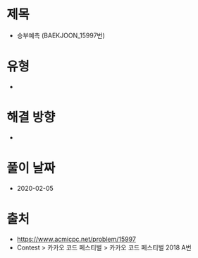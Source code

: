 # 제목
* 승부예측 (BAEKJOON_15997번)

# 유형
* 

# 해결 방향
* 

# 풀이 날짜
* 2020-02-05

# 출처
* https://www.acmicpc.net/problem/15997
* Contest > 카카오 코드 페스티벌 > 카카오 코드 페스티벌 2018 A번